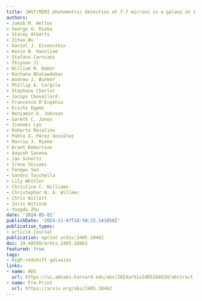 ```yaml
---
title: JWST/MIRI photometric detection at 7.7 microns in a galaxy at z > 14
authors:
- Jakob M. Helton
- George H. Rieke
- Stacey Alberts
- Zihao Wu
- Daniel J. Eisenstein
- Kevin N. Hainline
- Stefano Carniani
- Zhiyuan Ji
- William M. Baker
- Rachana Bhatawdekar
- Andrew J. Bunker
- Phillip A. Cargile
- Stéphane Charlot
- Jacopo Chevallard
- Francesco D'Eugenio
- Eiichi Egami
- Benjamin D. Johnson
- Gareth C. Jones
- Jianwei Lyu
- Roberto Maiolino
- Pablo G. Pérez-González
- Marcia J. Rieke
- Brant Robertson
- Aayush Saxena
- Jan Scholtz
- Irene Shivaei
- Fengwu Sun
- Sandro Tacchella
- Lily Whitler
- Christina C. Williams
- Christopher N. A. Willmer
- Chris Willott
- Joris Witstok
- Yongda Zhu
date: '2024-05-01'
publishDate: '2024-11-07T18:50:22.141050Z'
publication_types:
- article-journal
publication: eprint arXiv:2405.18462
doi: 10.48550/arXiv.2405.18462
featured: true
tags:
- High-redshift galaxies
links:
- name: ADS
  url: https://ui.adsabs.harvard.edu/abs/2024arXiv240518462H/abstract
- name: Pre-Print
  url: https://arxiv.org/abs/2405.18462
---
```

